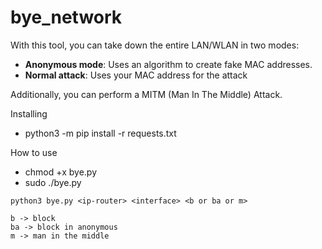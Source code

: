# bye_network
With this tool, you can take down the entire LAN/WLAN in two modes:
  - **Anonymous mode**: Uses an algorithm to create fake MAC addresses.
  - **Normal attack**: Uses your MAC address for the attack

Additionally, you can perform a MITM (Man In The Middle) Attack.


Installing 
- python3 -m pip install -r requests.txt

How to use
- chmod +x bye.py
- sudo ./bye.py
```
python3 bye.py <ip-router> <interface> <b or ba or m>

b -> block
ba -> block in anonymous
m -> man in the middle
```
